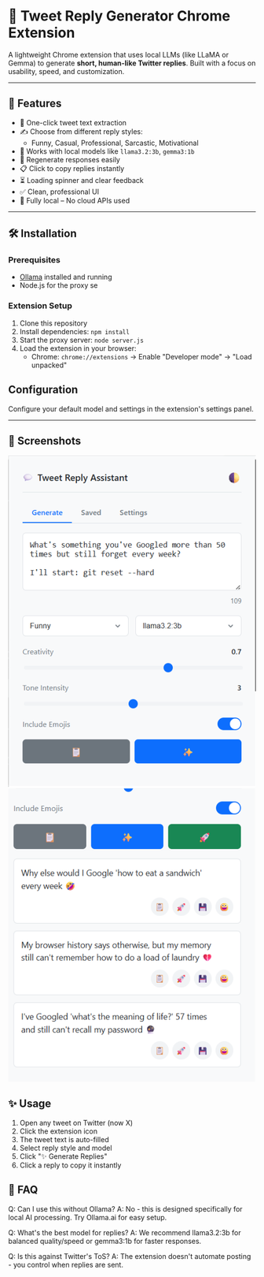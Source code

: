 # 💬 Tweet Reply Generator Chrome Extension

A lightweight Chrome extension that uses local LLMs (like LLaMA or Gemma) to generate **short, human-like Twitter replies**. Built with a focus on usability, speed, and customization.

---

## 🚀 Features

- 🔁 One-click tweet text extraction
- ✍️ Choose from different reply styles:
  - Funny, Casual, Professional, Sarcastic, Motivational
- 🧠 Works with local models like `llama3.2:3b`, `gemma3:1b`
- 🔄 Regenerate responses easily
- 📋 Click to copy replies instantly
- ⏳ Loading spinner and clear feedback
- ✅ Clean, professional UI
- 🔧 Fully local – No cloud APIs used

---

## 🛠 Installation

### Prerequisites
- [Ollama](https://ollama.ai/) installed and running
- Node.js for the proxy se

### Extension Setup
1. Clone this repository
2. Install dependencies: `npm install`
3. Start the proxy server: `node server.js`
4. Load the extension in your browser:
   - Chrome: `chrome://extensions` → Enable "Developer mode" → "Load unpacked"

## Configuration
Configure your default model and settings in the extension's settings panel.

---

## 📸 Screenshots

![Popup Preview](snap.png)
![Response](response.png)


## ✨ Usage

1. Open any tweet on Twitter (now X)
2. Click the extension icon
3. The tweet text is auto-filled
4. Select reply style and model
5. Click "✨ Generate Replies"
6. Click a reply to copy it instantly

## 🤔 FAQ
Q: Can I use this without Ollama?
A: No - this is designed specifically for local AI processing. Try Ollama.ai for easy setup.

Q: What's the best model for replies?
A: We recommend llama3.2:3b for balanced quality/speed or gemma3:1b for faster responses.

Q: Is this against Twitter's ToS?
A: The extension doesn't automate posting - you control when replies are sent.

